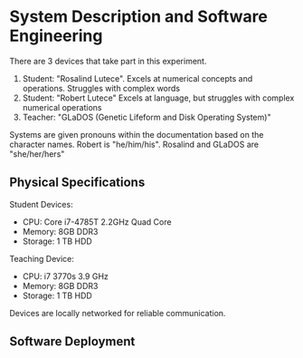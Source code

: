 # System Description and Software Engineering

There are 3 devices that take part in this experiment. 

1. Student: "Rosalind Lutece". Excels at numerical concepts and operations. Struggles with complex words
2. Student: "Robert Lutece" Excels at language, but struggles with complex numerical operations
3. Teacher: "GLaDOS \(Genetic Lifeform and Disk Operating System\)"

Systems are given pronouns within the documentation based on the character names. Robert is "he/him/his". Rosalind and GLaDOS are "she/her/hers"

## Physical Specifications

Student Devices: 

* CPU: Core i7-4785T 2.2GHz Quad Core
* Memory: 8GB DDR3
* Storage: 1 TB HDD

Teaching Device:

* CPU: i7 3770s 3.9 GHz
* Memory: 8GB DDR3
* Storage: 1 TB HDD

Devices are locally networked for reliable communication.

## Software Deployment

